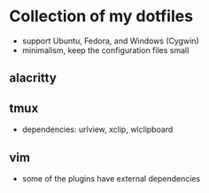 # Collection of my dotfiles
- support Ubuntu, Fedora, and Windows (Cygwin)
- minimalism, keep the configuration files small

## alacritty

## tmux
* dependencies: urlview, xclip, wlclipboard

## vim
* some of the plugins have external dependencies

